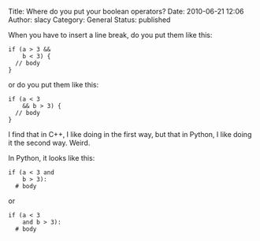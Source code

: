 Title: Where do you put your boolean operators?
Date: 2010-06-21 12:06
Author: slacy
Category: General
Status: published

When you have to insert a line break, do you put them like this:

    if (a > 3 && 
        b < 3) { 
      // body 
    } 

or do you put them like this:

    if (a < 3 
        && b > 3) { 
      // body 
    }

I find that in C++, I like doing in the first way, but that in Python, I
like doing it the second way. Weird.

In Python, it looks like this:

    if (a < 3 and 
        b > 3): 
      # body 

or

    if (a < 3 
        and b > 3): 
      # body 
